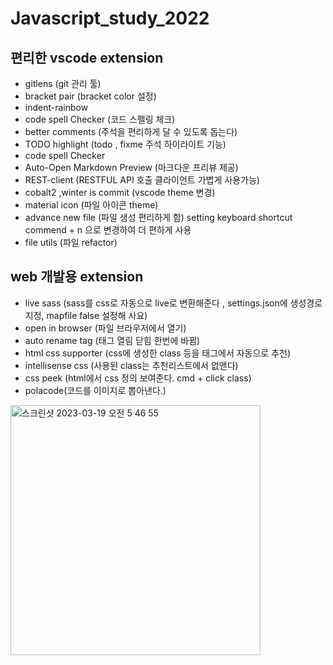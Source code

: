 # Javascript_study_2022


## 편리한 vscode extension
- gitlens (git 관리 툴)
- bracket pair  (bracket color 설정)
- indent-rainbow 
- code spell Checker (코드 스펠링 체크)
- better comments (주석을 편리하게 달 수 있도록 돕는다)
- TODO highlight (todo , fixme 주석 하이라이트 기능)
- code spell Checker
- Auto-Open Markdown Preview (마크다운 프리뷰 제공)
- REST-client (RESTFUL API 호출 클라이언트 가볍게 사용가능)
- cobalt2 ,winter is commit (vscode theme 변경)
- material icon (파일 아이콘 theme)
- advance new file (파일 생성 편리하게 함) setting keyboard shortcut commend + n 으로 변경하여  더 편하게 사용
- file utils (파일 refactor)

## web 개발용  extension

- live sass (sass를 css로 자동으로 live로 변환해준다 , settings.json에 생성경로 지정, mapfile false 설정해 사요)
- open in browser (파일 브라우저에서 열기)
- auto rename tag (태그 열림 닫힘 한번에 바뀜)
- html css supporter (css에 생성한 class 등을 태그에서 자동으로 추천)
- intellisense css (사용된 class는 추천리스트에서 없앤다)
- css peek (html에서 css 정의 보여준다. cmd + click class)
- polacode(코드를 이미지로 뽑아낸다.)

<img width="400" alt="스크린샷 2023-03-19 오전 5 46 55" src="https://user-images.githubusercontent.com/51349774/226138689-ad8a969e-49e5-4220-b47f-42423809dedc.png">
